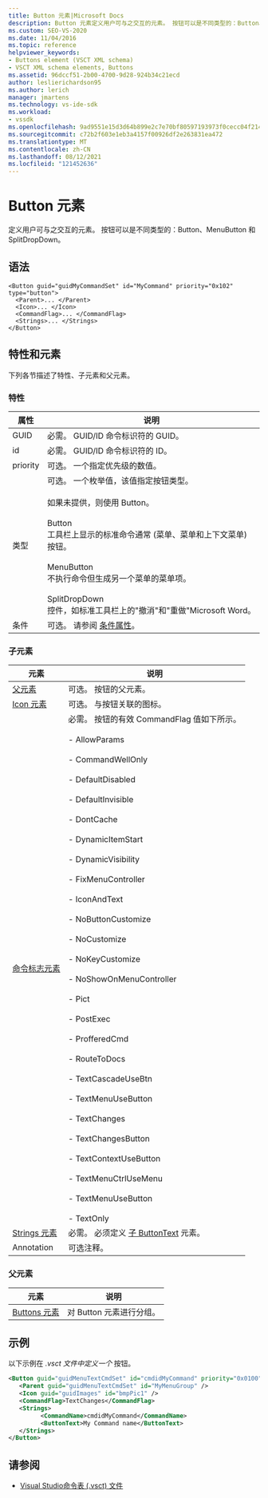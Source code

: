 ```yaml
---
title: Button 元素|Microsoft Docs
description: Button 元素定义用户可与之交互的元素。 按钮可以是不同类型的：Button、MenuButton 和 SplitDropDown。
ms.custom: SEO-VS-2020
ms.date: 11/04/2016
ms.topic: reference
helpviewer_keywords:
- Buttons element (VSCT XML schema)
- VSCT XML schema elements, Buttons
ms.assetid: 96dccf51-2b00-4700-9d28-924b34c21ecd
author: leslierichardson95
ms.author: lerich
manager: jmartens
ms.technology: vs-ide-sdk
ms.workload:
- vssdk
ms.openlocfilehash: 9ad9551e15d3d64b899e2c7e70bf80597193973f0cecc04f2145cf0ecdc4d1c6
ms.sourcegitcommit: c72b2f603e1eb3a4157f00926df2e263831ea472
ms.translationtype: MT
ms.contentlocale: zh-CN
ms.lasthandoff: 08/12/2021
ms.locfileid: "121452636"
---
```

# <a name="button-element"></a>Button 元素
定义用户可与之交互的元素。 按钮可以是不同类型的：Button、MenuButton 和 SplitDropDown。

## <a name="syntax"></a>语法

```
<Button guid="guidMyCommandSet" id="MyCommand" priority="0x102" type="button">
  <Parent>... </Parent>
  <Icon>... </Icon>
  <CommandFlag>... </CommandFlag>
  <Strings>... </Strings>
</Button>
```

## <a name="attributes-and-elements"></a>特性和元素
 下列各节描述了特性、子元素和父元素。

### <a name="attributes"></a>特性

|属性|说明|
|---------------|-----------------|
|GUID|必需。 GUID/ID 命令标识符的 GUID。|
|id|必需。 GUID/ID 命令标识符的 ID。|
|priority|可选。 一个指定优先级的数值。|
|类型|可选。 一个枚举值，该值指定按钮类型。<br /><br /> 如果未提供，则使用 Button。<br /><br /> Button<br /> 工具栏上显示的标准命令通常 (菜单、菜单和上下文菜单) 按钮。<br /><br /> MenuButton<br /> 不执行命令但生成另一个菜单的菜单项。<br /><br /> SplitDropDown<br /> 控件，如标准工具栏上的"撤消"和"重做"Microsoft Word。|
|条件|可选。 请参阅 [条件属性](../extensibility/vsct-xml-schema-conditional-attributes.md)。|

### <a name="child-elements"></a>子元素

|元素|说明|
|-------------|-----------------|
|[父元素](../extensibility/parent-element.md)|可选。 按钮的父元素。|
|[Icon 元素](../extensibility/icon-element.md)|可选。 与按钮关联的图标。|
|[命令标志元素](../extensibility/command-flag-element.md)|必需。 按钮的有效 CommandFlag 值如下所示。<br /><br /> - AllowParams<br /><br /> - CommandWellOnly<br /><br /> - DefaultDisabled<br /><br /> - DefaultInvisible<br /><br /> - DontCache<br /><br /> - DynamicItemStart<br /><br /> - DynamicVisibility<br /><br /> - FixMenuController<br /><br /> - IconAndText<br /><br /> - NoButtonCustomize<br /><br /> - NoCustomize<br /><br /> - NoKeyCustomize<br /><br /> - NoShowOnMenuController<br /><br /> - Pict<br /><br /> - PostExec<br /><br /> - ProfferedCmd<br /><br /> - RouteToDocs<br /><br /> - TextCascadeUseBtn<br /><br /> - TextMenuUseButton<br /><br /> - TextChanges<br /><br /> - TextChangesButton<br /><br /> - TextContextUseButton<br /><br /> - TextMenuCtrlUseMenu<br /><br /> - TextMenuUseButton<br /><br /> - TextOnly|
|[Strings 元素](../extensibility/strings-element.md)|必需。 必须定义 [子 ButtonText](../extensibility/buttontext-element.md) 元素。|
|Annotation|可选注释。|

### <a name="parent-elements"></a>父元素

|元素|说明|
|-------------|-----------------|
|[Buttons 元素](../extensibility/buttons-element.md)|对 Button 元素进行分组。|

## <a name="example"></a>示例
 以下示例在 *.vsct 文件中定义一个* 按钮。

 ```xml
<Button guid="guidMenuTextCmdSet" id="cmdidMyCommand" priority="0x0100" type="Button">
    <Parent guid="guidMenuTextCmdSet" id="MyMenuGroup" />
    <Icon guid="guidImages" id="bmpPic1" />
    <CommandFlag>TextChanges</CommandFlag>
    <Strings>
          <CommandName>cmdidMyCommand</CommandName>
          <ButtonText>My Command name</ButtonText>
    </Strings>
</Button>
 ```

## <a name="see-also"></a>请参阅
- [Visual Studio命令表 (.vsct) 文件](../extensibility/internals/visual-studio-command-table-dot-vsct-files.md)
